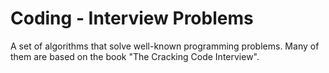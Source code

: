 # Coding - Interview Problems
A set of algorithms that solve well-known programming problems. Many of them are based on the book "The Cracking Code Interview".
